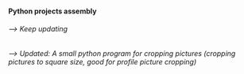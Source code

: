 #### Python projects assembly
###### --> Keep updating
###### --> Updated: A small python program for cropping pictures (cropping pictures to square size, good for profile picture cropping)
